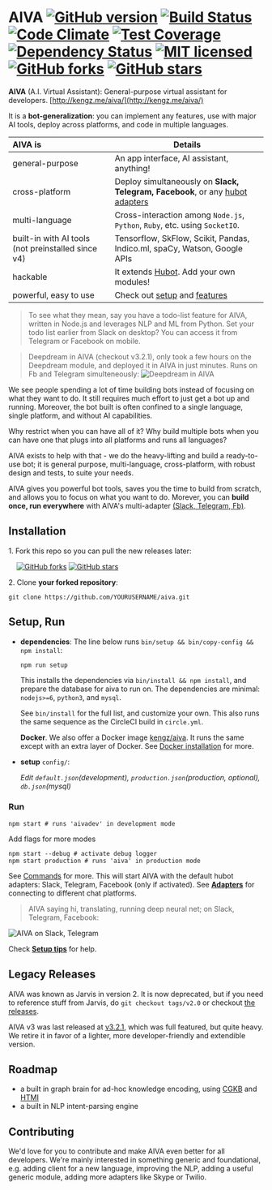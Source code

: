 # AIVA [![GitHub version](https://badge.fury.io/gh/kengz%2Faiva.svg)](http://badge.fury.io/gh/kengz%2Faiva) [![Build Status](https://travis-ci.org/kengz/aiva.svg?branch=master)](https://travis-ci.org/kengz/aiva) [![Code Climate](https://codeclimate.com/github/kengz/aiva/badges/gpa.svg)](https://codeclimate.com/github/kengz/aiva) [![Test Coverage](https://codeclimate.com/github/kengz/aiva/badges/coverage.svg)](https://codeclimate.com/github/kengz/aiva/coverage) [![Dependency Status](https://gemnasium.com/kengz/aiva.svg)](https://gemnasium.com/kengz/aiva) [![MIT licensed](https://img.shields.io/badge/license-MIT-blue.svg)](https://raw.githubusercontent.com/hyperium/hyper/master/LICENSE) [![GitHub forks](https://img.shields.io/github/forks/kengz/aiva.svg?style=social&label=Fork)](https://github.com/kengz/aiva) [![GitHub stars](https://img.shields.io/github/stars/kengz/aiva.svg?style=social&label=Star)](https://github.com/kengz/aiva)

**AIVA** (A.I. Virtual Assistant): General-purpose virtual assistant for developers. [http://kengz.me/aiva/](http://kengz.me/aiva/)

It is a **bot-generalization**: you can implement any features, use with major AI tools, deploy across platforms, and code in multiple languages.


| AIVA is | Details |
|:---|---|
| general-purpose | An app interface, AI assistant, anything! |
| cross-platform | Deploy simultaneously on **Slack, Telegram, Facebook**, or any [hubot adapters](https://github.com/github/hubot/blob/master/docs/adapters.md) |
| multi-language | Cross-interaction among `Node.js`, `Python`, `Ruby`, etc. using `SocketIO`. |
| built-in with AI tools (not preinstalled since v4) | Tensorflow, SkFlow, Scikit, Pandas, Indico.ml, spaCy, Watson, Google APIs |
| hackable | It extends [Hubot](https://github.com/github/hubot). Add your own modules! |
| powerful, easy to use | Check out [setup](http://kengz.me/aiva/#setup) and [features](http://kengz.me/aiva/#features) |

>To see what they mean, say you have a todo-list feature for AIVA, written in Node.js and leverages NLP and ML from Python. Set your todo list earlier from Slack on desktop? You can access it from Telegram or Facebook on mobile.

>Deepdream in AIVA (checkout v3.2.1), only took a few hours on the Deepdream module, and deployed it in AIVA in just minutes. Runs on Fb and Telegram simulteneously: <img alt="Deepdream in AIVA" src="http://kengz.me/aiva/images/deepdream.gif" />

We see people spending a lot of time building bots instead of focusing on what they want to do. It still requires much effort to just get a bot up and running. Moreover, the bot built is often confined to a single language, single platform, and without AI capabilities.

Why restrict when you can have all of it? Why build multiple bots when you can have one that plugs into all platforms and runs all languages?

AIVA exists to help with that - we do the heavy-lifting and build a ready-to-use bot; it is general purpose, multi-language, cross-platform, with robust design and tests, to suite your needs. 

AIVA gives you powerful bot tools, saves you the time to build from scratch, and allows you to focus on what you want to do. Morever, you can **build once, run everywhere** with AIVA's multi-adapter [(Slack, Telegram, Fb)](http://kengz.me/aiva/#adapters).



## Installation


1\. Fork this repo so you can pull the new releases later:

&nbsp; &nbsp; [![GitHub forks](https://img.shields.io/github/forks/kengz/aiva.svg?style=social&label=Fork)](https://github.com/kengz/aiva) [![GitHub stars](https://img.shields.io/github/stars/kengz/aiva.svg?style=social&label=Star)](https://github.com/kengz/aiva)

2\. Clone **your forked repository**:

```shell
git clone https://github.com/YOURUSERNAME/aiva.git
```

## <a name="setup"></a>Setup, Run


- **dependencies**: The line below runs `bin/setup && bin/copy-config && npm install`:

    ```shell
    npm run setup
    ```

    This installs the dependencies via `bin/install && npm install`, and prepare the database for aiva to run on. The dependencies are minimal: `nodejs>=6`, `python3`, and `mysql`.

    See `bin/install` for the full list, and customize your own. This also runs the same sequence as the CircleCI build in `circle.yml`.

    **Docker**. We also offer a Docker image [kengz/aiva](https://hub.docker.com/r/kengz/aiva/). It runs the same except with an extra layer of Docker. See [Docker installation](http://kengz.me/aiva/#docker-installation) for more.

- **setup** `config/`:


    *Edit `default.json`(development), `production.json`(production, optional), `db.json`(mysql)*


### <a name="run"></a>Run

```shell
npm start # runs 'aivadev' in development mode
```

Add flags for more modes

```shell
npm start --debug # activate debug logger
npm start production # runs 'aiva' in production mode
```

See [Commands](http://kengz.me/aiva/#commands) for more. This will start AIVA with the default hubot adapters: Slack, Telegram, Facebook (only if activated). See [**Adapters**](http://kengz.me/aiva/#adapters) for connecting to different chat platforms.

>AIVA saying hi, translating, running deep neural net; on Slack, Telegram, Facebook:
<img alt="AIVA on Slack, Telegram" src="http://kengz.me/aiva/images/npm_start.png" />


Check [**Setup tips**](http://kengz.me/aiva/#setup-tips) for help.

## Legacy Releases

AIVA was known as Jarvis in version 2. It is now deprecated, but if you need to reference stuff from Jarvis, do `git checkout tags/v2.0` or checkout [the releases](https://github.com/kengz/aiva/releases).

AIVA v3 was last released at [v3.2.1](https://github.com/kengz/aiva/releases/tag/v3.2.1), which was full featured, but quite heavy. We retire it in favor of a lighter, more developer-friendly and extendible version.

## Roadmap

- a built in graph brain for ad-hoc knowledge encoding, using [CGKB](http://kengz.me/aiva/#cgkb) and [HTMI](http://kengz.me/aiva/#htmi)
- a built in NLP intent-parsing engine

## Contributing

We'd love for you to contribute and make AIVA even better for all developers. We're mainly interested in something generic and foundational, e.g. adding client for a new language, improving the NLP, adding a useful generic module, adding more adapters like Skype or Twilio.
